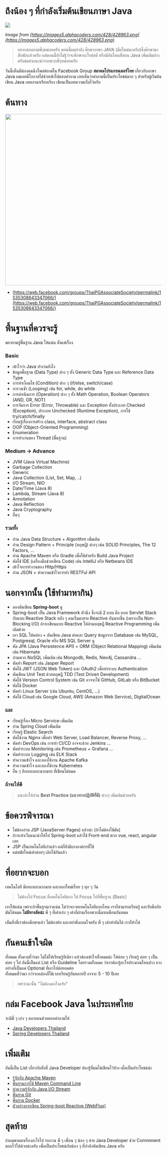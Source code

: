 # ถึงน้อง ๆ ที่กำลังเริ่มต้นเขียนภาษา Java 

![](./java.png?v=1)

*Image from [https://images5.alphacoders.com/428/428963.png](https://images5.alphacoders.com/428/428963.png)*

> อยากสอบถามพี่ๆหน่อยครับ ตอนนี้ผมกำลัง
ศึกษาภาษา JAVA (มือใหม่นะครับ)​ ซึ่งศึกษามาสักพักเเล้วครับ เเต่ตอนนี้ยังไม่รู้ว่าจะศึกษาอะไรต่อดี
หรือมีอันไหนที่สอน Java เพิ่มเติมบ้างครับขอคำเเนะนำจากพวกพี่ๆหน่อยครับ

วันนี้เห็นมีน้องคนนึงโพสต์ถามใน Facebook Group **สมาคมโปรแกรมเมอร์ไทย** เกี่ยวกับภาษา Java ผมเลยมีโอกาสได้ช่วยเข้าไปตอบคำถาม เลยเห็นว่าคำถามนี้เป็นประโยชน์มาก ๆ สำหรับผู้เริ่มต้นเขียน Java เลยเอามาเรียบเรียง เขียนเป็นบทความเก็บไว้ครับ

# ต้นทาง

<img src="./question.png" width="550"/>

- [https://web.facebook.com/groups/ThaiPGAssociateSociety/permalink/1535308643347066/](https://web.facebook.com/groups/ThaiPGAssociateSociety/permalink/1535308643347066/)

# พื้นฐานที่ควรจะรู้ 

พยายามปูพื้นฐาน Java ให้แน่น ตั้งแต่เรื่อง 

### Basic 
- เข้าใจว่า Java ทำงานยังไง
- ข้อมูลพื้นฐาน (Data Type) ต่าง ๆ ทั้ง Generic Data Type และ Reference Data Type
- การทำเงื่อนไข (Condition) ต่าง ๆ (if/else, switch/case)
- การวนซ้ำ (Looping) เช่น for, while, do while
- การดำเนินการ (Operation) ต่าง ๆ ทั้ง Math Operation, Boolean Operators (AND, OR, NOT)
- การจัดการ Error (Error, Throwable) และ Exception ทั้งประเภท Checked (Exception), ประเภท Unchecked (Runtime Exception), การใช้ try/catch/finally 
- เรียนรู้เรื่องการสร้าง class, interface, abstract class 
- OOP (Object-Oriented Programming)
- Enumeration
- การทำงานของ Thread (พื้นฐาน)

### Medium -> Advance 
- JVM (Java Virtual Machine)
- Garbage Collection
- Generic
- Java Collection (List, Set, Map, ..)
- I/O Stream, NIO
- Date/Time (Java 8)
- Lambda, Stream (Java 8)
- Annotation
- Java Reflection
- Java Cryptography 
- อื่นๆ

### รวมทั้ง 
 
- อ่าน Java Data Structure + Algorithm เพิ่มเติม
- อ่าน Design Pattern + Principle (ทฤษฎี) ต่างๆ เช่น SOLID Principles, The 12 Factors, ...
- อ่าน Apache Maven หรือ Gradle เพื่อใช้สำหรับ Build Java Project
- หัดใช้ IDE (เครื่องมือช่วยเขียน Code) เช่น IntelliJ หรือ Netbeans IDE
- เข้าใจการทำงานของ Http/Https
- อ่าน JSON + ทำความเข้าใจการทำ RESTFul API


# นอกจากนั้น (ใช้ทำมาหากิน)

- ลองหัดเขียน **Spring-boot** ดู
- Spring-boot เป็น Java Framework ตัวนึง ซึ่งจะมี 2 แบบ คือ แบบ Servlet Stack กับแบบ Reactive Stack หลัง ๆ คนเริ่มมาสาย Reactive กันมากขึ้น (เพราะเป็น Non-Blocking I/O) ถ้าจะเขียนแบบ Reactive ให้อ่านทฤษฎี Reactive Programming เพิ่มเติมด้วย
- เอา SQL ให้คล่อง + หัดเขียน Java ต่อและ Query ข้อมูลจาก Database เช่น MySQL, Postgresql, Oracle หรือ MS SQL Server ดู
- หัด JPA (Java Persistence API) + ORM (Object Relational Mapping) เพิ่มเติม เช่น Hibernate
- อ่านพวก NoSQL เพิ่มเติม เช่น Mongodb, Redis, Neo4j, Cassandra ...
- หัดทำ Report เช่น Jasper Report 
- หัดใช้ JWT (JSON Web Token) และ OAuth2 เพื่อทำระบบ Authentication 
- หัดเขียน Unit Test ด้วยทฤษฎี TDD (Test Driven Development)
- หัดใช้ Version Control System เช่น Git อาจจะใช้ GitHub, GitLab หรือ BitBucket
- หัดใช้ Docker
- หัดทำ Linux Server (เช่น Ubuntu, CentOS, ...)
- หัดใช้ Cloud เช่น Google Cloud, AWS (Amazon Web Service), DigitalOcean

### และ
- เรียนรู้เรื่อง Micro Service เพิ่มเติม
- อ่าน Spring Cloud เพิ่มเติม
- เรียนรู้ Elastic Search 
- หัดใช้งาน Nginx เพื่อทำ Web Server, Load Balancer, Reverse Proxy, ...
- หัดทำ DevOps เช่น การทำ CI/CD อาจจะด้วย Jenkins ...
- หัดทำระบบ Monitoring เช่น Prometheus + Grafana ...
- หัดทำระบบ Logging เช่น ELK Stack
- ทำความเข้าใจ และลองใช้งาน Apache Kafka 
- ทำความเข้าใจ และลองใช้งาน Kubernetes 
- อื่น ๆ อีกเยอะแยะมากมาย ที่เขียนไม่หมด

### ถ้าจะให้ดี 

> แนะนำให้อ่าน **Best Practice (แนวทางปฎิบัติที่ดี)** ต่างๆ เพิ่มเติมด้วยครับ

# ข้อควรพิจารณา

- ไม่ต้องอ่าน JSP (JavaServer Pages) แล้วน่ะ (ถ้าไม่ต้องใช้มัน)
- ถ้าจะทำเว็บแนะนำให้ไป Spring-boot แล้วใช้ Front-end พวก vue, react, angular เลย
- JSP เป็นเทคโนโลยีเก่าแล้ว แต่ก็ยังมีบางองค์กรที่ใช้
- แต่สมัยใหม่เค้าค่อยๆ เลิกใช้กันแล้ว

# ที่อยากจะบอก

เทคโนโลยี มีเยอะแยะมากมาย และออกใหม่เรื่อย ๆ ทุก ๆ วัน 

> ไม่ต้องไป Focus ที่เทคโนโลยีมาก ให้ Focus ไปที่พื้นฐาน (Basic)  

เอาให้แน่น เพราะถ้าพื้นฐานเราแน่น ไม่ว่าจะเจอเทคโนโลยีแบบไหน เราก็สามารถเรียนรู้ และรับมือกับมันได้หมด 
**ไม่มีทางลัดน่ะ** พี่ ๆ ที่เค้าเก่ง ๆ เค้าก็ผ่านเรื่องพวกนี้มาเหมือนกันหมด 
   
เห็นสิ่งที่เราต้องศึกษาแล้ว ไม่ต้องท้อ และอย่าพึ่งถอดใจครับ พี่ ๆ เค้าทำกันได้ เราก็ทำได้ 

# กันคนเข้าใจผิด

ทั้งหมด ทั้งมวลที่ว่ามา ไม่ได้ให้เรียนรู้ทีเดียว แล้วต้องเข้าใจทั้งหมดน่ะ ให้ค่อย ๆ เรียนรู้ ค่อย ๆ เป็นค่อย ๆ ไป 
อันนี้เป็นแค่ List หรือ Guideline โดยรวมทั้งหมด ว่าเราต้องรู้อะไรประมาณไหนบ้าง บางอย่างก็เป็นแค่ Optional ที่เอาไปต่อยอดต่อ  
ทั้งหมดที่ว่ามา กว่าจะคล่องก็ใช้เวลาเรียนรู้กันหลายปี อาจจะ 5 - 10 ปีเลย  

> เพราะฉะนั้น *"ไม่ต้องตกใจครับ"* 

# กล่ม Facebook Java ในประเทศไทย

จะมีพี่ ๆ เก่ง ๆ หลายคนช่วยตอบคำถามให้

- [Java Developers Thailand](https://web.facebook.com/groups/265480147632946/)
- [Spring Developers Thailand](https://web.facebook.com/groups/687453848266156/)

# เพิ่มเติม

อันนี้เป็น List เกี่ยวกับสิ่งที่ Java Developer ต้องรู้ที่ผมได้เขียนไว้บ้าง เผื่อเป็นประโยชน์น่ะ 

- [รู้จักกับ Apache Maven](/blog/what-is-apache-maven/)
- [พื้นฐานการใช้ Maven Command Line](/blog/basic-maven-command-line/)
- [ทำความรู้จักกับ Java I/O Stream](/blog/java-io-stream/)
- [พื้นฐาน Git](https://docs.google.com/presentation/d/15OPX4ho6uvhgOubxFxSp1Cl7myOlyQ7OBC9PoClMwBA/edit?usp=sharing)
- [พื้นฐาน Docker](https://docs.google.com/presentation/d/1NXArkIDFIJMmcvXY63cc5z7jIsbx8SDZqt76RqeuGwU/edit?usp=sharing)
- [ตัวอย่างการเขียน Spring-boot Reactive (WebFlux)](https://github.com/jittagornp/spring-boot-webflux-example)

# สุดท้าย

ถ้าผมขาดตกเรื่องอะไรไป รบกวน พี่ ๆ เพื่อน ๆ น้อง ๆ สาย Java Developer ช่วย Commment ตอบไว้ให้ด้วยน่ะครับ เพื่อเป็นประโยชน์กับน้อง ๆ ที่กำลังหัดเขียน Java ครับ

